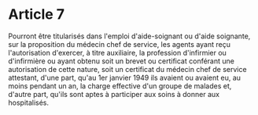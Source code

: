 # Article 7

Pourront être titularisés dans l'emploi d'aide-soignant ou d'aide soignante, sur la proposition du médecin chef de service, les agents ayant reçu l'autorisation d'exercer, à titre auxiliaire, la profession d'infirmier ou d'infirmière ou ayant obtenu soit un brevet ou certificat conférant une autorisation de cette nature, soit un certificat du médecin chef de service attestant, d'une part, qu'au 1er janvier 1949 ils avaient ou avaient eu, au moins pendant un an, la charge effective d'un groupe de malades et, d'autre part, qu'ils sont aptes à participer aux soins à donner aux hospitalisés.
